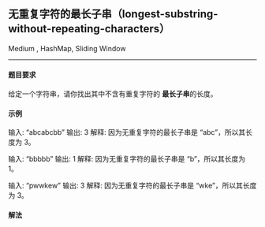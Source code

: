 

<h2>无重复字符的最长子串（longest-substring-without-repeating-characters）</h2>

Medium , HashMap, Sliding Window

-------------------------------------

#### 题目要求

给定一个字符串，请你找出其中不含有重复字符的 **最长子串**的长度。

#### 示例

输入: “abcabcbb”
输出: 3
解释: 因为无重复字符的最长子串是 “abc”，所以其长度为 3。

输入: “bbbbb”
输出: 1
解释: 因为无重复字符的最长子串是 “b”，所以其长度为 1。

输入: “pwwkew”
输出: 3
解释: 因为无重复字符的最长子串是 “wke”，所以其长度为 3。


#### 解法



